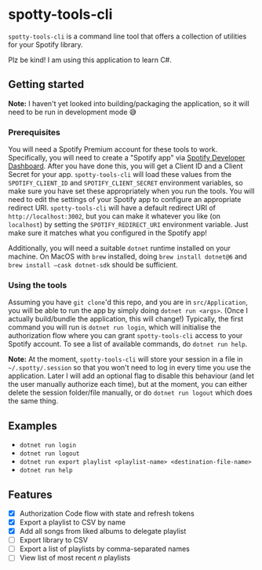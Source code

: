 # spotty-tools-cli
`spotty-tools-cli` is a command line tool that offers a collection of utilities for your Spotify library.

Plz be kind! I am using this application to learn C#.

## Getting started
**Note:** I haven't yet looked into building/packaging the application, so it will need to be run in development mode 😅

### Prerequisites
You will need a Spotify Premium account for these tools to work.
Specifically, you will need to create a "Spotify app" via [Spotify Developer Dashboard](https://developer.spotify.com/dashboard/applications).
After you have done this, you will get a Client ID and a Client Secret for your app.
`spotty-tools-cli` will load these values from the `SPOTIFY_CLIENT_ID` and `SPOTIFY_CLIENT_SECRET` environment variables, so make sure you have set these appropriately when you run the tools.
You will need to edit the settings of your Spotify app to configure an appropriate redirect URI.
`spotty-tools-cli` will have a default redirect URI of `http://localhost:3002`, but you can make it whatever you like (on `localhost`) by setting the `SPOTIFY_REDIRECT_URI` environment variable.
Just make sure it matches what you configured in the Spotify app!

Additionally, you will need a suitable `dotnet` runtime installed on your machine.
On MacOS with `brew` installed, doing `brew install dotnet@6` and `brew install —cask dotnet-sdk` should be sufficient.

### Using the tools
Assuming you have `git clone`'d this repo, and you are in `src/Application`, you will be able to run the app by simply doing `dotnet run <args>`.
(Once I actually build/bundle the application, this will change!)
Typically, the first command you will run is `dotnet run login`, which will initialise the authorization flow where you can grant `spotty-tools-cli` access to your Spotify account.
To see a list of available commands, do `dotnet run help`.

**Note:** At the moment, `spotty-tools-cli` will store your session in a file in `~/.spotty/.session` so that you won't need to log in every time you use the application.
Later I will add an optional flag to disable this behaviour (and let the user manually authorize each time), but at the moment, you can either delete the session folder/file manually, or do `dotnet run logout` which does the same thing.

## Examples
- `dotnet run login`
- `dotnet run logout`
- `dotnet run export playlist <playlist-name> <destination-file-name>`
- `dotnet run help`

## Features
- [x] Authorization Code flow with state and refresh tokens
- [x] Export a playlist to CSV by name
- [x] Add all songs from liked albums to delegate playlist
- [ ] Export library to CSV
- [ ] Export a list of playlists by comma-separated names
- [ ] View list of most recent _n_ playlists
